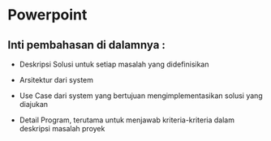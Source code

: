 # Powerpoint

## Inti pembahasan di dalamnya : 

- Deskripsi Solusi untuk setiap masalah yang didefinisikan


- Arsitektur dari system

  
- Use Case dari system yang bertujuan mengimplementasikan solusi yang diajukan


- Detail Program, terutama untuk menjawab kriteria-kriteria dalam deskripsi masalah proyek


